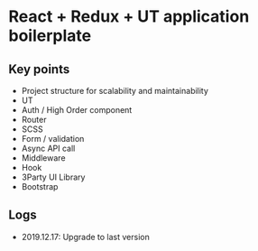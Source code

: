 # React + Redux + UT application boilerplate


## Key points
- Project structure for scalability and maintainability
- UT
- Auth / High Order component
- Router
- SCSS
- Form / validation
- Async API call
- Middleware
- Hook
- 3Party UI Library
- Bootstrap


## Logs
- 2019.12.17: Upgrade to last version 



